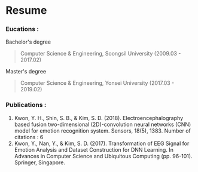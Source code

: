 # Resume

### Eucations :

Bachelor's degree

> Computer Science & Engineering, Soongsil University (2009.03 - 2017.02)

Master's degree

> Computer Science & Engineering, Yonsei University (2017.03 - 2019.02)

### Publications :
1. Kwon, Y. H., Shin, S. B., & Kim, S. D. (2018). Electroencephalography based fusion two-dimensional (2D)-convolution neural networks (CNN) model for emotion recognition system. Sensors, 18(5), 1383.
    Number of citations : 6
2. Kwon, Y., Nan, Y., & Kim, S. D. (2017). Transformation of EEG Signal for Emotion Analysis and Dataset Construction for DNN Learning. In Advances in Computer Science and Ubiquitous Computing (pp. 96-101). Springer, Singapore.
